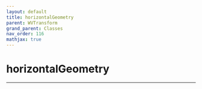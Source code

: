 ```yaml
---
layout: default
title: horizontalGeometry
parent: WVTransform
grand_parent: Classes
nav_order: 116
mathjax: true
---
```


#  horizontalGeometry




---

